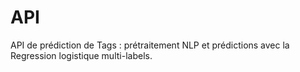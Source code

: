 # API
API de prédiction de Tags : prétraitement NLP et prédictions avec la Regression logistique multi-labels.